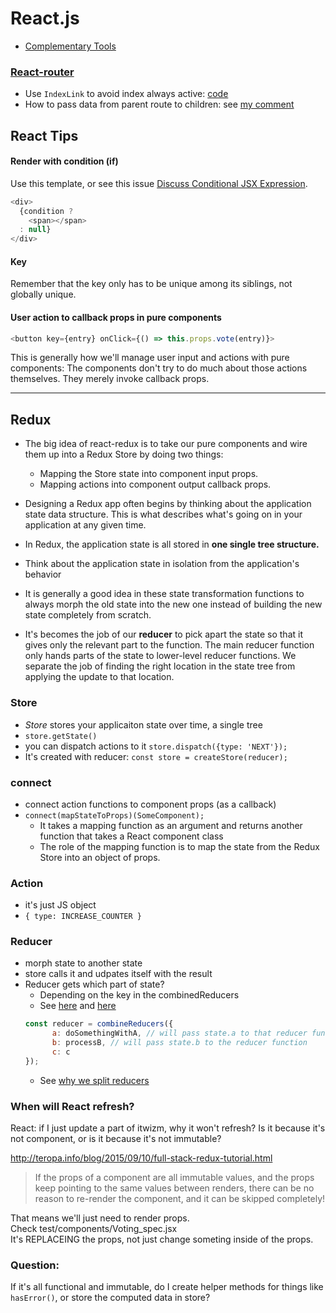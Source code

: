 # React.js
- [Complementary Tools](https://github.com/facebook/react/wiki/Complementary-Tools)

### [React-router](https://github.com/rackt/react-router)
- Use `IndexLink` to avoid index always active: [code](https://github.com/rackt/react-router/blob/master/examples/active-links/app.js#L17)
- How to pass data from parent route to children: see [my comment](https://github.com/rackt/react-router/issues/1857#issuecomment-174080760)

## React Tips

#### Render with condition (if)
Use this template, or see this issue [Discuss Conditional JSX Expression](https://github.com/reactjs/react-future/issues/35).

```js
<div>
  {condition ?
    <span></span>
  : null}
</div>
```

#### Key
Remember that the key only has to be unique among its siblings, not globally unique.

#### User action to callback props in pure components
```js
<button key={entry} onClick={() => this.props.vote(entry)}>
```
This is generally how we'll manage user input and actions with pure components: The components don't try to do much about those actions themselves. They merely invoke callback props.

---

## Redux
- The big idea of react-redux is to take our pure components and wire them up into a Redux Store by doing two things:
    - Mapping the Store state into component input props.
    - Mapping actions into component output callback props.
    
    
- Designing a Redux app often begins by thinking about the application state data structure. This is what describes what's going on in your application at any given time.
- In Redux, the application state is all stored in **one single tree structure.**
- Think about the application state in isolation from the application's behavior

- It is generally a good idea in these state transformation functions to always morph the old state into the new one instead of building the new state completely from scratch.

- It's becomes the job of our **reducer** to pick apart the state so that it gives only the relevant part to the function. The main reducer function only hands parts of the state to lower-level reducer functions. We separate the job of finding the right location in the state tree from applying the update to that location.

### Store
- *Store* stores your applicaiton state over time, a single tree
- `store.getState()`
- you can dispatch actions to it `store.dispatch({type: 'NEXT'});`
- It's created with reducer: `const store = createStore(reducer);`

### connect
- connect action functions to component props (as a callback)
- `connect(mapStateToProps)(SomeComponent);`
    - It takes a mapping function as an argument and returns another function that takes a React component class
    - The role of the mapping function is to map the state from the Redux Store into an object of props.
    
### Action
- it's just JS object
- `{ type: INCREASE_COUNTER }`

### Reducer
- morph state to another state
- store calls it and udpates itself with the result
- Reducer gets which part of state?
    - Depending on the key in the combinedReducers
    - See [here](http://redux.js.org/docs/basics/Reducers.html) and [here](https://github.com/rackt/redux/issues/428#issuecomment-129223274)
    ```js
    const reducer = combineReducers({
          a: doSomethingWithA, // will pass state.a to that reducer function
          b: processB, // will pass state.b to the reducer function
          c: c
    });
    ```
    - See [why we split reducers](http://redux.js.org/docs/basics/Reducers.html#splitting-reducers)
    
    
    
### When will React refresh?
React: if I just update a part of itwizm, why it won't refresh? Is it because it's not component, or is it because it's not immutable?

http://teropa.info/blog/2015/09/10/full-stack-redux-tutorial.html
> If the props of a component are all immutable values, and the props keep pointing to the same values between renders, there can be no reason to re-render the component, and it can be skipped completely!

That means we'll just need to render props.  
Check test/components/Voting_spec.jsx  
It's REPLACEING the props, not just change someting inside of the props.


    
    
### Question:
If it's all functional and immutable, do I create helper methods for things like `hasError()`, or store the computed data in store?

